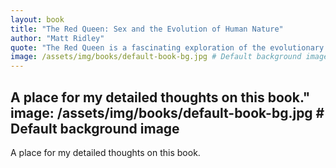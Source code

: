 ```yaml
---
layout: book
title: "The Red Queen: Sex and the Evolution of Human Nature"
author: "Matt Ridley"
quote: "The Red Queen is a fascinating exploration of the evolutionary forces that shape human nature, with a focus on the role of sex in evolution and the constant arms race between species."
image: /assets/img/books/default-book-bg.jpg # Default background image
---
```


A place for my detailed thoughts on this book."
image: /assets/img/books/default-book-bg.jpg # Default background image
---

A place for my detailed thoughts on this book.
